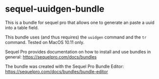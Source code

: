 # sequel-uuidgen-bundle

This is a bundle for sequel pro that allows one to generate an paste a uuid into a table field.

This bundle uses (and thus requires) the `uuidgen` command and the `tr` command. Tested on MacOS 10.11 only.

Sequel Pro provides documentation on how to install and use bundles in general: https://sequelpro.com/docs/bundles

The bundle was created with the Sequel Pro Bundle Editor: https://sequelpro.com/docs/bundles/bundle-editor
